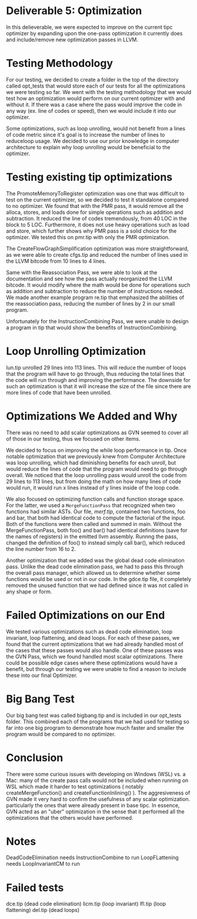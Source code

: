 # Deliverable 5: Optimization

In this delieverable, we were expected to improve on the current tipc optimizer by expanding upon the one-pass optimization it currently does and include/remove new optimization passes in LLVM.

# Testing Methodology 

For our testing, we decided to create a folder in the top of the directory called opt\_tests that would store each of our tests for all the optimizations we were testing so far. We went with the testing methodology that we would test how an optimization would perform on our current optimizer with and without it. If there was a case where the pass would improve the code in any way (ex. line of codes or speed), then we would include it into our optimizer. 

Some optimizations, such as loop unrolling, would not benefit from a lines of code metric since it's goal is to increase the number of lines to reduceloop usage. We decided to use our prior knowledge in computer architecture to explain why loop unrolling would be beneficial to the optimizer.

# Testing existing tip optimizations
The PromoteMemoryToRegister optimization was one that was difficult to test on the current optimizer, so we decided to test it standalone compared to no optimizer. We found that with the PMR pass, it would remove all the alloca, stores, and loads done for simple operations such as addition and subtraction. It reduced the line of codes tremendously, from 40 LOC in the block to 5 LOC. Furthermore, it does not use heavy operations such as load and store, which further shows why PMR pass is a solid choice for the optimizer. We tested this on pmr.tip with only the PMR optimization.

The CreateFlowGraphSimplification optimization was more straightforward, as we were able to create cfgs.tip and reduced the number of lines used in the LLVM bitcode from 10 lines to 4 lines. 

Same with the Reassociation Pass, we were able to look at the documentation and see how the pass actually reorganized the LLVM bitcode. It would modify where the math would be done for operations such as addition and subtraction to reduce the number of instructions needed. We made another example program re.tip that emphasized the abilities of the reassociation pass, reducing the number of lines by 2 in our small program.

Unfortunately for the InstructionCombining Pass, we were unable to design a program in tip that would show the benefits of InstructionCombining. 

# Loop Unrolling Optimization
lun.tip unrolled 29 lines into 113 lines. This will reduce the number of loops that the program will have to go through, thus reducing the total lines that the code will run through and improving the performance. The downside for such an optimization is that it will increase the size of the file since there are more lines of code that have been unrolled.

# Optimizations We Added and Why
There was no need to add scalar optimizations as GVN seemed to cover all of those in our testing, thus we focused on other items.

We decided to focus on improving the while loop performance in tip. Once notable optimization that we previously knew from Computer Architecture was loop unrolling, which had diminishing benefits for each unroll, but would reduce the lines of code that the program would need to go through overall. We noticed that the loop unrolling pass would unroll the code from 29 lines to 113 lines, but from doing the math on how many lines of code would run, it would run x lines instead of y lines inside of the loop code.

We also focused on optimizing function calls and function storage space. For the latter, we used a `MergeFunctionPass` that recognized when two functions had similar ASTs. Our file, *merf.tip*, contained two functions, foo and bar, that both had identical code to compute the factorial of the input. Both of the functions were then called and summed in main. Without the MergeFunctionPass, both foo() and bar() had identical definitions (save for the names of registers) in the emitted llvm assembly. Runnng the pass, changed the definition of foo() to instead simply call bar(), which reduced the line number from 16 to 2.

Another optimization that we added was the global dead code elimination pass. Unlike the dead code elimination pass, we had to pass this through the overall pass manager, which allowed us to determine whether some functions would be used or not in our code. In the gdce.tip file, it completely removed the unused function that we had defined since it was not called in any shape or form.

# Failed Optimizations on our End

We tested various optimizations such as dead code elimination, loop invariant, loop flattening, and dead loops. For each of these passes, we found that the current optimizations that we had already handled most of the cases that these passes would also handle. One of these passes was the GVN Pass, which we found handled most scalar optimizations. There could be possible edge cases where these optimizations would have a benefit, but through our testing we were unable to find a reason to include these into our final Optimizer.

# Big Bang Test

Our big bang test was called bigbang.tip and is included in our opt\_tests folder. This combined each of the programs that we had used for testing so far into one big program to demonstrate how much faster and smaller the program would be compared to no optimizer.

# Conclusion
There were some curious issues with developing on Windows (WSL) vs. a Mac: many of the create pass calls would not be included when running on WSL which made it harder to test optimizations ( notably createMergeFunction() and createFunctionInlining() ).
The aggresiveness of GVN made it very hard to confirm the usefulness of any scalar optimization. particularly the ones that were already present in base tipc. In essence, GVN acted as an "uber" optimization in the sense that it performed all the optimizations that the others would have performed.

# Notes
DeadCodeElimination needs InstructionCombine to run
LoopFLattening needs LoopInvariantCM to run

# Failed tests
dce.tip (dead code elimination)
licm.tip (loop invariant)
lfl.tip (loop flattening)
del.tip (dead loops)

